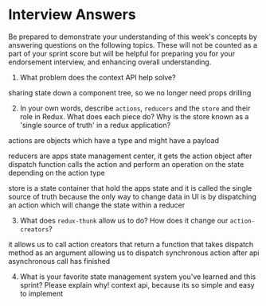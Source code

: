 # Interview Answers
Be prepared to demonstrate your understanding of this week's concepts by answering questions on the following topics. These will not be counted as a part of your sprint score but will be helpful for preparing you for your endorsement interview, and enhancing overall understanding.

1. What problem does the context API help solve?

sharing state down a component tree, so we no longer need props drilling

2. In your own words, describe `actions`, `reducers` and the `store` and their role in Redux. What does each piece do? Why is the store known as a 'single source of truth' in a redux application?

actions are objects which have a type and might have a payload

reducers are apps state management center, it gets the action object after dispatch function calls the action and perform an operation on the state depending on the action type

store is a state container that hold the apps state and it is called the single source of truth because the only way to change data in UI is by dispatching an action which will change the state within a reducer

3. What does `redux-thunk` allow us to do? How does it change our `action-creators`?

it allows us to call action creators that return a function that takes dispatch method as an argument allowing us to dispatch synchronous action after api asynchronous call has finished

4. What is your favorite state management system you've learned and this sprint? Please explain why!
context api, because its so simple and easy to implement